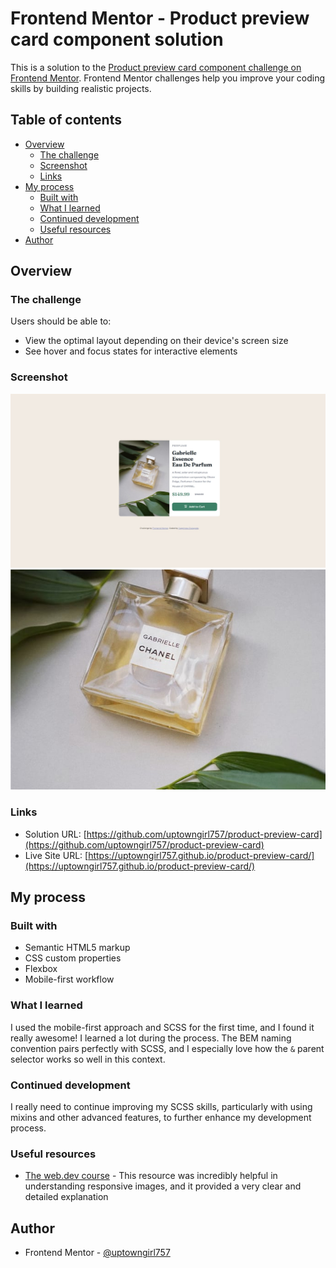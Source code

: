 # Frontend Mentor - Product preview card component solution

This is a solution to the [Product preview card component challenge on Frontend Mentor](https://www.frontendmentor.io/challenges/product-preview-card-component-GO7UmttRfa). Frontend Mentor challenges help you improve your coding skills by building realistic projects.

## Table of contents

- [Overview](#overview)
  - [The challenge](#the-challenge)
  - [Screenshot](#screenshot)
  - [Links](#links)
- [My process](#my-process)
  - [Built with](#built-with)
  - [What I learned](#what-i-learned)
  - [Continued development](#continued-development)
  - [Useful resources](#useful-resources)
- [Author](#author)

## Overview

### The challenge

Users should be able to:

- View the optimal layout depending on their device's screen size
- See hover and focus states for interactive elements

### Screenshot

![](./images/screenshot_desktop.jpeg)
![](./images/image-product-mobile.jpg)

### Links

- Solution URL: [https://github.com/uptowngirl757/product-preview-card](https://github.com/uptowngirl757/product-preview-card)
- Live Site URL: [https://uptowngirl757.github.io/product-preview-card/](https://uptowngirl757.github.io/product-preview-card/)

## My process

### Built with

- Semantic HTML5 markup
- CSS custom properties
- Flexbox
- Mobile-first workflow

### What I learned

I used the mobile-first approach and SCSS for the first time, and I found it really awesome! I learned a lot during the process. The BEM naming convention pairs perfectly with SCSS, and I especially love how the `&` parent selector works so well in this context.

### Continued development

I really need to continue improving my SCSS skills, particularly with using mixins and other advanced features, to further enhance my development process.

### Useful resources

- [The web.dev course](https://web.dev/learn/design/picture-element?continue=https%3A%2F%2Fweb.dev%2Flearn%2Fdesign%23article-https%3A%2F%2Fweb.dev%2Flearn%2Fdesign%2Fpicture-elementm) - This resource was incredibly helpful in understanding responsive images, and it provided a very clear and detailed explanation

## Author

- Frontend Mentor - [@uptowngirl757](https://www.frontendmentor.io/profile/uptwongirl757)
